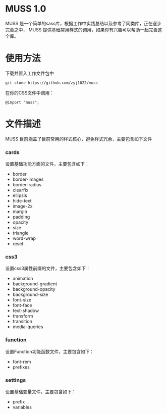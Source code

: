 # MUSS 1.0

MUSS 是一个简单的sass库，根据工作中实践总结以及参考了同类库，正在逐步完善之中，
MUSS 提供基础常用样式的调用，如果你有兴趣可以帮助一起完善这个库。

# 使用方法
下载并置入工作文件包中

	git clone https://github.com/zyj1022/muss

在你的CSS文件中调用：

	@import "muss";

# 文件描述

MUSS 目前涵盖了目前常用的样式核心，避免样式冗余，主要包含如下文件

### cards

设置基础功能方面的文件，主要包含如下：

- border
- border-images
- border-radius
- clearfix
- ellipsis
- hide-text
- image-2x
- margin
- padding
- opacity
- size
- triangle
- word-wrap
- reset 

### css3

设置css3属性前缀的文件，主要包含如下：

- animation
- background-gradient
- background-opacity
- background-size
- font-size
- font-face
- text-shadow
- transform
- transition
- media-queries

### function

设置Function功能函数文件，主要包含如下：

- font-rem
- prefixes

### settings

设置基础变量文件，主要包含如下：

- prefix
- variables
